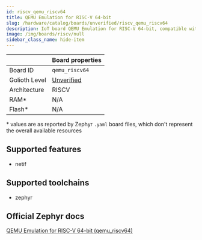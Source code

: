 ```yaml
---
id: riscv_qemu_riscv64
title: QEMU Emulation for RISC-V 64-bit
slug: /hardware/catalog/boards/unverified/riscv_qemu_riscv64
description: IoT board QEMU Emulation for RISC-V 64-bit, compatible with Golioth at unverified level.
image: /img/boards/riscv/null
sidebar_class_name: hide-item
---
```


[//]: # (This is an auto-generated file, do not edit! Changes to it will be lost upon re-generation)



|                | Board properties     |
| -------------  | -------------------- |
| Board ID       | `qemu_riscv64` |
| Golioth Level  | [Unverified](/hardware#unverified-boards) |
| Architecture   | RISCV |
| RAM*           | N/A |
| Flash*         | N/A |

\* values are as reported by Zephyr `.yaml` board files, which don't represent the overall available resources



## Supported features

* netif

## Supported toolchains

* zephyr

## Official Zephyr docs

[QEMU Emulation for RISC-V 64-bit (qemu_riscv64)](https://docs.zephyrproject.org/latest/boards/riscv/qemu_riscv64/doc/index.html)
